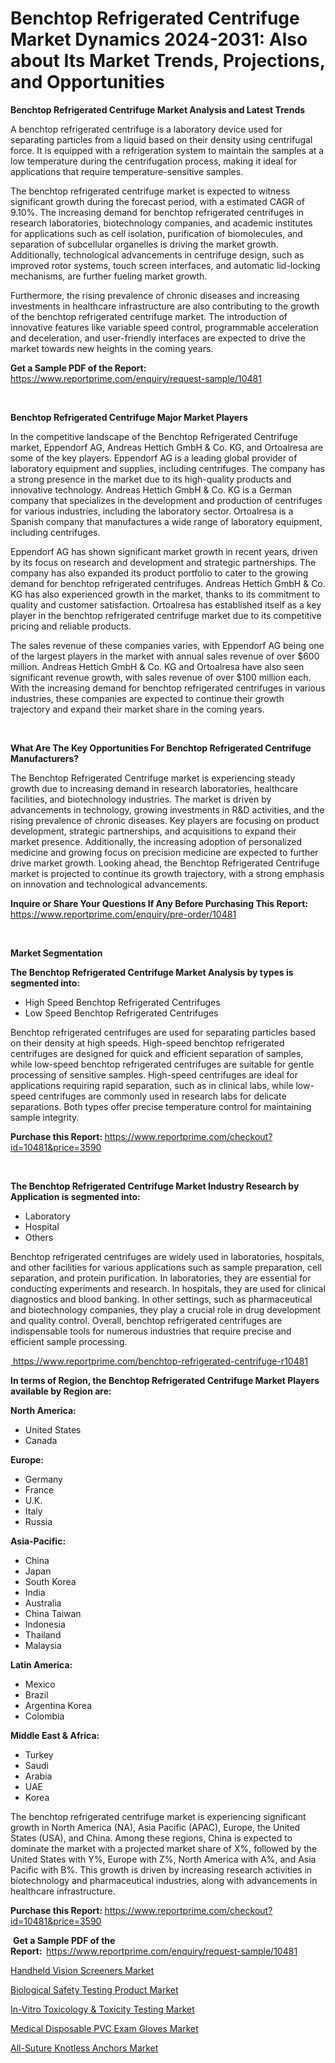 <p><h1>Benchtop Refrigerated Centrifuge Market Dynamics 2024-2031: Also about Its Market Trends, Projections, and Opportunities</h1></p><p><strong>Benchtop Refrigerated Centrifuge Market Analysis and Latest Trends</strong></p>
<p><p>A benchtop refrigerated centrifuge is a laboratory device used for separating particles from a liquid based on their density using centrifugal force. It is equipped with a refrigeration system to maintain the samples at a low temperature during the centrifugation process, making it ideal for applications that require temperature-sensitive samples.</p><p>The benchtop refrigerated centrifuge market is expected to witness significant growth during the forecast period, with a estimated CAGR of 9.10%. The increasing demand for benchtop refrigerated centrifuges in research laboratories, biotechnology companies, and academic institutes for applications such as cell isolation, purification of biomolecules, and separation of subcellular organelles is driving the market growth. Additionally, technological advancements in centrifuge design, such as improved rotor systems, touch screen interfaces, and automatic lid-locking mechanisms, are further fueling market growth.</p><p>Furthermore, the rising prevalence of chronic diseases and increasing investments in healthcare infrastructure are also contributing to the growth of the benchtop refrigerated centrifuge market. The introduction of innovative features like variable speed control, programmable acceleration and deceleration, and user-friendly interfaces are expected to drive the market towards new heights in the coming years.</p></p>
<p><strong>Get a Sample PDF of the Report:&nbsp;</strong> <a href="https://www.reportprime.com/enquiry/request-sample/10481">https://www.reportprime.com/enquiry/request-sample/10481</a></p>
<p>&nbsp;</p>
<p><strong>Benchtop Refrigerated Centrifuge Major Market Players</strong></p>
<p><p>In the competitive landscape of the Benchtop Refrigerated Centrifuge market, Eppendorf AG, Andreas Hettich GmbH & Co. KG, and Ortoalresa are some of the key players. Eppendorf AG is a leading global provider of laboratory equipment and supplies, including centrifuges. The company has a strong presence in the market due to its high-quality products and innovative technology. Andreas Hettich GmbH & Co. KG is a German company that specializes in the development and production of centrifuges for various industries, including the laboratory sector. Ortoalresa is a Spanish company that manufactures a wide range of laboratory equipment, including centrifuges.</p><p>Eppendorf AG has shown significant market growth in recent years, driven by its focus on research and development and strategic partnerships. The company has also expanded its product portfolio to cater to the growing demand for benchtop refrigerated centrifuges. Andreas Hettich GmbH & Co. KG has also experienced growth in the market, thanks to its commitment to quality and customer satisfaction. Ortoalresa has established itself as a key player in the benchtop refrigerated centrifuge market due to its competitive pricing and reliable products.</p><p>The sales revenue of these companies varies, with Eppendorf AG being one of the largest players in the market with annual sales revenue of over $600 million. Andreas Hettich GmbH & Co. KG and Ortoalresa have also seen significant revenue growth, with sales revenue of over $100 million each. With the increasing demand for benchtop refrigerated centrifuges in various industries, these companies are expected to continue their growth trajectory and expand their market share in the coming years.</p></p>
<p>&nbsp;</p>
<p><strong>What Are The Key Opportunities For Benchtop Refrigerated Centrifuge Manufacturers?</strong></p>
<p><p>The Benchtop Refrigerated Centrifuge market is experiencing steady growth due to increasing demand in research laboratories, healthcare facilities, and biotechnology industries. The market is driven by advancements in technology, growing investments in R&D activities, and the rising prevalence of chronic diseases. Key players are focusing on product development, strategic partnerships, and acquisitions to expand their market presence. Additionally, the increasing adoption of personalized medicine and growing focus on precision medicine are expected to further drive market growth. Looking ahead, the Benchtop Refrigerated Centrifuge market is projected to continue its growth trajectory, with a strong emphasis on innovation and technological advancements.</p></p>
<p><strong>Inquire or Share Your Questions If Any Before Purchasing This Report:</strong> <a href="https://www.reportprime.com/enquiry/pre-order/10481">https://www.reportprime.com/enquiry/pre-order/10481</a></p>
<p>&nbsp;</p>
<p><strong>Market Segmentation</strong></p>
<p><strong>The Benchtop Refrigerated Centrifuge Market Analysis by types is segmented into:</strong></p>
<p><ul><li>High Speed Benchtop Refrigerated Centrifuges</li><li>Low Speed Benchtop Refrigerated Centrifuges</li></ul></p>
<p><p>Benchtop refrigerated centrifuges are used for separating particles based on their density at high speeds. High-speed benchtop refrigerated centrifuges are designed for quick and efficient separation of samples, while low-speed benchtop refrigerated centrifuges are suitable for gentle processing of sensitive samples. High-speed centrifuges are ideal for applications requiring rapid separation, such as in clinical labs, while low-speed centrifuges are commonly used in research labs for delicate separations. Both types offer precise temperature control for maintaining sample integrity.</p></p>
<p><strong>Purchase this Report:&nbsp;</strong><a href="https://www.reportprime.com/checkout?id=10481&price=3590">https://www.reportprime.com/checkout?id=10481&price=3590</a></p>
<p>&nbsp;</p>
<p><strong>The Benchtop Refrigerated Centrifuge Market Industry Research by Application is segmented into:</strong></p>
<p><ul><li>Laboratory</li><li>Hospital</li><li>Others</li></ul></p>
<p><p>Benchtop refrigerated centrifuges are widely used in laboratories, hospitals, and other facilities for various applications such as sample preparation, cell separation, and protein purification. In laboratories, they are essential for conducting experiments and research. In hospitals, they are used for clinical diagnostics and blood banking. In other settings, such as pharmaceutical and biotechnology companies, they play a crucial role in drug development and quality control. Overall, benchtop refrigerated centrifuges are indispensable tools for numerous industries that require precise and efficient sample processing.</p></p>
<p><a href="https://www.reportprime.com/benchtop-refrigerated-centrifuge-r10481">&nbsp;https://www.reportprime.com/benchtop-refrigerated-centrifuge-r10481</a></p>
<p><strong>In terms of Region, the Benchtop Refrigerated Centrifuge Market Players available by Region are:</strong></p>
<p>
    <p> <strong> North America: </strong>
        <ul>
            <li>United States</li>
            <li>Canada</li>
        </ul>
        </p> 
    <p> <strong> Europe: </strong>
        <ul>
            <li>Germany</li>
            <li>France</li>
            <li>U.K.</li>
            <li>Italy</li>
            <li>Russia</li>
        </ul>
        </p> 
    <p> <strong> Asia-Pacific: </strong>
        <ul>
            <li>China</li>
            <li>Japan</li>
            <li>South Korea</li>
            <li>India</li>
            <li>Australia</li>
            <li>China Taiwan</li>
            <li>Indonesia</li>
            <li>Thailand</li>
            <li>Malaysia</li>
        </ul>
        </p> 
    <p> <strong> Latin America: </strong>
        <ul>
            <li>Mexico</li>
            <li>Brazil</li>
            <li>Argentina Korea</li>
            <li>Colombia</li>
        </ul>
        </p> 
    <p> <strong> Middle East & Africa: </strong>
        <ul>
            <li>Turkey</li>
            <li>Saudi</li>
            <li>Arabia</li>
            <li>UAE</li>
            <li>Korea</li>
        </ul>
    </p>
    </p>
<p><p>The benchtop refrigerated centrifuge market is experiencing significant growth in North America (NA), Asia Pacific (APAC), Europe, the United States (USA), and China. Among these regions, China is expected to dominate the market with a projected market share of X%, followed by the United States with Y%, Europe with Z%, North America with A%, and Asia Pacific with B%. This growth is driven by increasing research activities in biotechnology and pharmaceutical industries, along with advancements in healthcare infrastructure.</p></p>
<p><strong>Purchase this Report: </strong><a href="https://www.reportprime.com/checkout?id=10481&price=3590">https://www.reportprime.com/checkout?id=10481&price=3590</a></p>
<p>&nbsp;<strong>Get a Sample PDF of the Report:&nbsp;&nbsp;</strong><a href="https://www.reportprime.com/enquiry/request-sample/10481">https://www.reportprime.com/enquiry/request-sample/10481</a></p>
<p><strong></strong></p>
<p><p><a href="https://medium.com/@clairhane1992/navigating-the-global-handheld-vision-screeners-market-landscape-trends-forecasts-and-impact-b97ef1ad0639">Handheld Vision Screeners Market</a></p><p><a href="https://medium.com/@amyjacobi/biological-safety-testing-product-market-outlook-and-forecast-from-2024-to-2031-e6a7c13ad665">Biological Safety Testing Product Market</a></p><p><a href="https://medium.com/@othaleffler24/in-vitro-toxicology-toxicity-testing-industry-sector-market-dynamics-and-future-scenarios-2024-05fc25169f48">In-Vitro Toxicology & Toxicity Testing Market</a></p><p><a href="https://github.com/jahid123ahm/Market-Research-Report-List-2/blob/main/medical-disposable-pvc-exam-gloves-market.md">Medical Disposable PVC Exam Gloves Market</a></p><p><a href="https://medium.com/@garyshaw626/all-suture-knotless-anchors-market-outlook-complete-industry-analysis-2024-to-2031-42ff9fc70387">All-Suture Knotless Anchors Market</a></p></p>